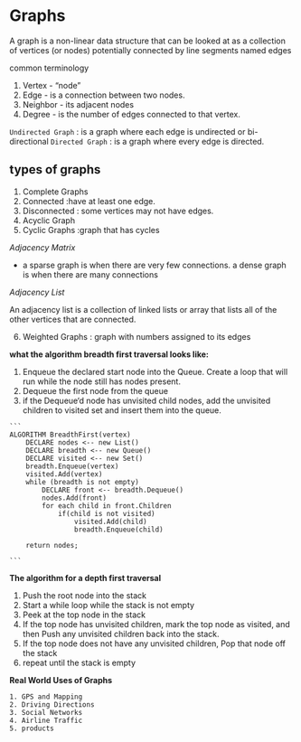 # Graphs

A graph is a non-linear data structure that can be looked at as a collection of vertices (or nodes) potentially connected by line segments named edges

common terminology 
1. Vertex - “node”
2. Edge -  is a connection between two nodes.
3. Neighbor - its adjacent nodes
4. Degree -  is the number of edges    connected to that vertex.

`Undirected Graph` : is a graph where each edge is undirected or bi-directional
`Directed Graph` :  is a graph where every edge is directed.

##  types of graphs

1. Complete Graphs
2. Connected :have at least one edge.
3. Disconnected : some vertices may not have edges.
4. Acyclic Graph
5. Cyclic Graphs :graph that has cycles

*Adjacency Matrix*

* a sparse graph is when there are very few connections. a dense graph is when there are many connections

*Adjacency List*

An adjacency list is a collection of linked lists or array that lists all of the other vertices that are connected.

6. Weighted Graphs : graph with numbers assigned to its edges

 **what the algorithm breadth first traversal looks like:**

  1. Enqueue the declared start node into the Queue.
  Create a loop that will run while the  node still has nodes present.
  2. Dequeue the first node from the queue
  3. if the Dequeue‘d node has unvisited  child nodes, add the unvisited children  to visited set and insert them into the  queue.

    ```
    ALGORITHM BreadthFirst(vertex)
        DECLARE nodes <-- new List()
        DECLARE breadth <-- new Queue()
        DECLARE visited <-- new Set()
        breadth.Enqueue(vertex)
        visited.Add(vertex)
        while (breadth is not empty)
            DECLARE front <-- breadth.Dequeue()
            nodes.Add(front)
            for each child in front.Children
                if(child is not visited)
                    visited.Add(child)
                    breadth.Enqueue(child)   
    
        return nodes;
    
    ```

   **The algorithm for a depth first traversal**
  1. Push the root node into the stack
  2. Start a while loop while the stack is not  empty
  3. Peek at the top node in the stack
  4. If the top node has unvisited children,  mark the top node as visited, and then Push  any unvisited children back into the stack.
  5. If the top node does not have any unvisited  children, Pop that node off the stack
  6. repeat until the stack is empty


 **Real World Uses of Graphs**

    1. GPS and Mapping
    2. Driving Directions
    3. Social Networks
    4. Airline Traffic
    5. products



